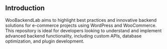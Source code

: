 ## Introduction

WooBackendLab aims to highlight best practices and innovative backend solutions for e-commerce projects using WordPress and WooCommerce. This repository is ideal for developers looking to understand and implement advanced backend functionality, including custom APIs, database optimization, and plugin development.
